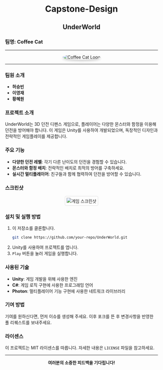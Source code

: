 # <div align="center">Capstone-Design</div>

## <div align="center">UnderWorld</div>

### 팀명: Coffee Cat

---

<div align="center">
  <img src="https://via.placeholder.com/150" alt="Coffee Cat Logo" style="border-radius: 50%; box-shadow: 0px 4px 8px rgba(0,0,0,0.2);"/>
</div>

---

### 팀원 소개
- **허승빈**
- **이영재**
- **황혜원**

### 프로젝트 소개
UnderWorld는 3D 던전 디펜스 게임으로, 플레이어는 다양한 몬스터와 함정을 이용해 던전을 방어해야 합니다. 이 게임은 Unity를 사용하여 개발되었으며, 독창적인 디자인과 전략적인 게임플레이를 제공합니다.

### 주요 기능
- **다양한 던전 레벨**: 각기 다른 난이도의 던전을 경험할 수 있습니다.
- **몬스터와 함정 배치**: 전략적인 배치로 최적의 방어를 구축하세요.
- **실시간 멀티플레이어**: 친구들과 함께 협력하여 던전을 방어할 수 있습니다.

### 스크린샷
<div align="center">
  <img src="https://via.placeholder.com/500x300" alt="게임 스크린샷" style="border: 1px solid #ddd; border-radius: 4px; padding: 5px;"/>
</div>

### 설치 및 실행 방법
1. 이 저장소를 클론합니다.
    ```bash
    git clone https://github.com/your-repo/UnderWorld.git
    ```
2. Unity를 사용하여 프로젝트를 엽니다.
3. `Play` 버튼을 눌러 게임을 실행합니다.

### 사용된 기술
- **Unity**: 게임 개발을 위해 사용한 엔진
- **C#**: 게임 로직 구현에 사용한 프로그래밍 언어
- **Photon**: 멀티플레이어 기능 구현에 사용한 네트워크 라이브러리

### 기여 방법
기여를 원하신다면, 먼저 이슈를 생성해 주세요. 이후 포크를 뜬 후 변경사항을 반영한 풀 리퀘스트를 보내주세요.

### 라이센스
이 프로젝트는 MIT 라이센스를 따릅니다. 자세한 내용은 `LICENSE` 파일을 참고하세요.

---

<div align="center">
  <strong>여러분의 소중한 피드백을 기다립니다!</strong>
</div>

